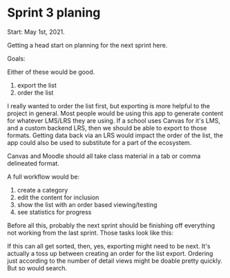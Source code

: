 # Sprint 3 planing

Start: May 1st, 2021.

Getting a head start on planning for the next sprint here.

Goals:

Either of these would be good.

1. export the list
2. order the list

I really wanted to order the list first, but exporting is more helpful to the project in general. Most people would be using this app to generate content for whatever LMS/LRS they are using. If a school uses Canvas for it's LMS, and a custom backend LRS, then we should be able to export to those formats. Getting data back via an LRS would impact the order of the list, the app could also be used to substitute for a part of the ecosystem.

Canvas and Moodle should all take class material in a tab or comma delineated format.

A full workflow would be:

1. create a category
2. edit the content for inclusion
3. show the list with an order based viewing/testing
4. see statistics for progress

Before all this, probably the next sprint should be finishing off everything not working from the last sprint. Those tasks look like this:

If this can all get sorted, then, yes, exporting might need to be next. It's actually a toss up between creating an order for the list export. Ordering just according to the number of detail views might be doable pretty quickly. But so would search.
